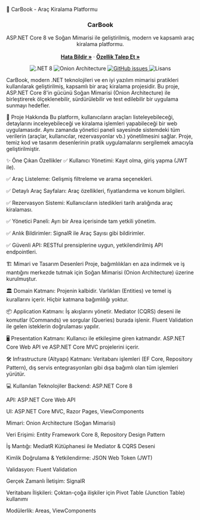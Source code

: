🚗 CarBook - Araç Kiralama Platformu
<h3 align="center">CarBook</h3>

<p align="center">
  ASP.NET Core 8 ve Soğan Mimarisi ile geliştirilmiş, modern ve kapsamlı araç kiralama platformu.
  <br>
  <br>
  <a href="https://github.com/MuhammedGazi/CarBook/issues/new?assignees=&labels=bug&template=bug_report.md&title=%5BHATA%5D%3A+"><strong>Hata Bildir »</strong></a>
  ·
  <a href="https://github.com/MuhammedGazi/CarBook/issues/new?assignees=&labels=enhancement&template=feature_request.md&title=%5BISTEK%5D%3A+"><strong>Özellik Talep Et »</strong></a>
</p>

<p align="center">
  <img src="https://img.shields.io/badge/.NET-8.0-512BD4?logo=dotnet" alt=".NET 8">
  <img src="https://img.shields.io/badge/Mimari-Soğan-8A2BE2" alt="Onion Architecture">
  <a href="https://github.com/MuhammedGazi/CarBook/issues">
    <img src="https://img.shields.io/github/issues/MuhammedGazi/CarBook" alt="GitHub issues">
  </a>
  <img src="https://img.shields.io/badge/lisans-MIT-green" alt="Lisans">
</p>
CarBook, modern .NET teknolojileri ve en iyi yazılım mimarisi pratikleri kullanılarak geliştirilmiş, kapsamlı bir araç kiralama projesidir. Bu proje, ASP.NET Core 8'in gücünü Soğan Mimarisi (Onion Architecture) ile birleştirerek ölçeklenebilir, sürdürülebilir ve test edilebilir bir uygulama sunmayı hedefler.

📝 Proje Hakkında
Bu platform, kullanıcıların araçları listeleyebileceği, detaylarını inceleyebileceği ve kiralama işlemleri yapabileceği bir web uygulamasıdır. Aynı zamanda yönetici paneli sayesinde sistemdeki tüm verilerin (araçlar, kullanıcılar, rezervasyonlar vb.) yönetilmesini sağlar. Proje, temiz kod ve tasarım desenlerinin pratik uygulamalarını sergilemek amacıyla geliştirilmiştir.

✨ Öne Çıkan Özellikler
✅ Kullanıcı Yönetimi: Kayıt olma, giriş yapma (JWT ile).

✅ Araç Listeleme: Gelişmiş filtreleme ve arama seçenekleri.

✅ Detaylı Araç Sayfaları: Araç özellikleri, fiyatlandırma ve konum bilgileri.

✅ Rezervasyon Sistemi: Kullanıcıların istedikleri tarih aralığında araç kiralaması.

✅ Yönetici Paneli: Ayrı bir Area içerisinde tam yetkili yönetim.

✅ Anlık Bildirimler: SignalR ile Araç Sayısı gibi bildirimler.

✅ Güvenli API: RESTful prensiplerine uygun, yetkilendirilmiş API endpointleri.

🏗️ Mimari ve Tasarım Desenleri
Proje, bağımlılıkları en aza indirmek ve iş mantığını merkezde tutmak için Soğan Mimarisi (Onion Architecture) üzerine kurulmuştur.

🏛️ Domain Katmanı: Projenin kalbidir. Varlıkları (Entities) ve temel iş kurallarını içerir. Hiçbir katmana bağımlılığı yoktur.

📦 Application Katmanı: İş akışlarını yönetir. Mediator (CQRS) deseni ile komutlar (Commands) ve sorgular (Queries) burada işlenir. Fluent Validation ile gelen isteklerin doğrulaması yapılır.

🖥️ Presentation Katmanı: Kullanıcı ile etkileşime giren katmandır. ASP.NET Core Web API ve ASP.NET Core MVC projelerini içerir.

🛠️ Infrastructure (Altyapı) Katmanı: Veritabanı işlemleri (EF Core, Repository Pattern), dış servis entegrasyonları gibi dışa bağımlı olan tüm işlemleri yürütür.

💻 Kullanılan Teknolojiler
Backend: ASP.NET Core 8

API: ASP.NET Core Web API

UI: ASP.NET Core MVC, Razor Pages, ViewComponents

Mimari: Onion Architecture (Soğan Mimarisi)

Veri Erişimi: Entity Framework Core 8, Repository Design Pattern

İş Mantığı: MediatR Kütüphanesi ile Mediator & CQRS Deseni

Kimlik Doğrulama & Yetkilendirme: JSON Web Token (JWT)

Validasyon: Fluent Validation

Gerçek Zamanlı İletişim: SignalR

Veritabanı İlişkileri: Çoktan-çoğa ilişkiler için Pivot Table (Junction Table) kullanımı

Modülerlik: Areas, ViewComponents
